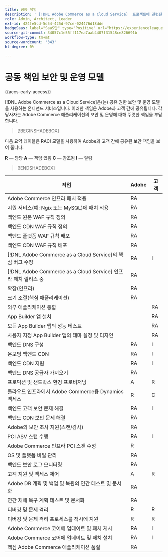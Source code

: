 ```yaml
---
title: 공동 책임
description: ' [!DNL Adobe Commerce as a Cloud Service]  프로젝트에 관련된 각 당사자의 보안 책임에 대해 알아봅니다.'
role: Admin, Architect, Leader
exl-id: 424fe5cd-5d54-425d-97ce-024476d18dde
badgeSaas: label="SaaS만" type="Positive" url="https://experienceleague.adobe.com/ko/docs/commerce/user-guides/product-solutions" tooltip="Adobe Commerce as a Cloud Service 및 Adobe Commerce Optimizer 프로젝트에만 적용됩니다(Adobe 관리 SaaS 인프라)."
source-git-commit: 34057c1e55ff117ea7aab4407f31548ce826691b
workflow-type: tm+mt
source-wordcount: '343'
ht-degree: 0%

---
```


# 공동 책임 보안 및 운영 모델

{{accs-early-access}}

[!DNL Adobe Commerce as a Cloud Service]은(는) 공유 권한 보안 및 운영 모델을 사용하는 온디맨드 서비스입니다. 이러한 책임은 Adobe과 고객 간에 공유됩니다. 각 당사자는 Adobe Commerce 애플리케이션의 보안 및 운영에 대해 뚜렷한 책임을 부담합니다.

>[!BEGINSHADEBOX]

다음 요약 테이블은 RACI 모델을 사용하여 Adobe과 고객 간에 공유된 보안 책임을 보여 줍니다.

**R** — 담당
**A** — 책임 있음
**C** — 참조됨
**I** — 알림

>[!ENDSHADEBOX]

| 작업 | Adobe | 고객 |
| --- | --- | --- |
| Adobe Commerce 인프라 패치 적용 | RA | |
| 지원 서비스(예: Ngix 또는 MySQL)에 패치 적용 | RA | |
| 백엔드 원본 WAF 규칙 정의 | RA | |
| 백엔드 CDN WAF 규칙 정의 | RA | |
| 백엔드 플랫폼 WAF 규칙 배포 | RA | |
| 백엔드 CDN WAF 규칙 배포 | RA | |
| [!DNL Adobe Commerce as a Cloud Service]의 핵심 버그 수정 | RA | I |
| [!DNL Adobe Commerce as a Cloud Service] 인프라 패치 릴리스 중 | RA | |
| 확장(인프라) | RA | |
| 크기 조절(핵심 애플리케이션) | RA | |
| 외부 애플리케이션 통합 | | RA |
| App Builder 앱 설치 | | RA |
| 모든 App Builder 앱의 성능 테스트 | | RA |
| 사용자 지정 App Builder 앱의 테마 설정 및 디자인 | | RA |
| 백엔드 DNS 구성 | RA | I |
| 온보딩 백엔드 CDN | RA | I |
| 백엔드 CDN 지원 | RA | I |
| 백엔드 DNS 공급자 가져오기 | RA | |
| 프로덕션 및 샌드박스 환경 프로비저닝 | A | R |
| 클라우드 인프라에서 Adobe Commerce용 Dynamics 액세스 | R | C |
| 백엔드 고객 보안 문제 해결 | RA | I |
| 백엔드 CDN 보안 문제 해결 | RA | |
| Adobe의 보안 조사 지원(스캔/감사) | RA | |
| PCI ASV 스캔 수행 | RA | I |
| Adobe Commerce 인프라 PCI 스캔 수정 | R | |
| OS 및 플랫폼 비밀 관리 | RA | |
| 백엔드 보안 로그 모니터링 | RA | |
| 고객 지원 및 액세스 제어 | A | R |
| Adobe DR 계획 및 백업 및 복원의 연간 테스트 및 문서화 | RA | |
| 연간 재해 복구 계획 테스트 및 문서화 | RA | |
| 디버깅 및 문제 격리 | R | R |
| 디버깅 및 문제 격리 프로세스를 적시에 지원 | R | R |
| Adobe Commerce 코어에 업데이트 및 패치 게시 | RA | I |
| Adobe Commerce 코어에 업데이트 및 패치 설치 | RA | I |
| 핵심 Adobe Commerce 애플리케이션 품질 | RA | |
